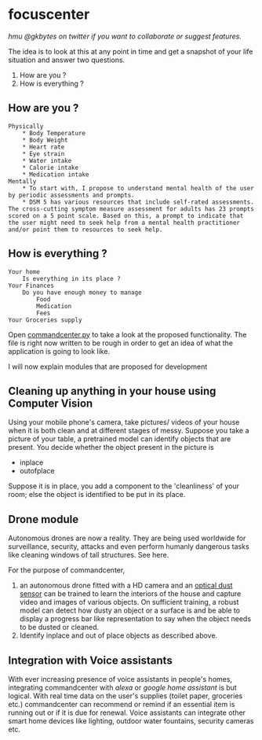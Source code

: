 # focuscenter
*hmu @gkbytes on twitter if you want to collaborate or suggest features.*

The idea is to look at this at any point in time and  get a snapshot of your life situation and answer two questions.  
1. How are you ?
2. How is everything ?

## How are you ?
	Physically
		* Body Temperature
		* Body Weight
		* Heart rate
		* Eye strain
		* Water intake
		* Calorie intake
		* Medication intake
	Mentally
		* To start with, I propose to understand mental health of the user by periodic assessments and prompts.
		* DSM 5 has various resources that include self-rated assessments. The cross-cutting symptom measure assessment for adults has 23 prompts scored on a 5 point scale. Based on this, a prompt to indicate that the user might need to seek help from a mental health practitioner and/or point them to resources to seek help.
		
## How is everything ?
	Your home
		Is everything in its place ?
	Your Finances
		Do you have enough money to manage
			Food
			Medication
			Fees
	Your Groceries supply

Open [commandcenter.py](https://github.com/gklabs/commandcenter/blob/master/commandcenter.py) to take a look at the proposed functionality. The file is right now written to be rough in order to get an idea of what the application is going to look like. 

I will now explain modules that are proposed for development

## Cleaning up anything in your house using Computer Vision
Using your mobile phone's camera, take pictures/ videos of your house when it is both clean and at different stages of messy.
Suppose you take a picture of your table, a pretrained model can identify objects that are present. You decide whether the object present in the picture is 
* inplace
* outofplace

Suppose it is in place, you add a component to the 'cleanliness' of your room; else the object is identified to be put in its place.

## Drone module
Autonomous drones are now a reality. They are being used worldwide for surveillance, security, attacks and even perform humanly dangerous tasks like cleaning windows of tall structures. See here. 

For the purpose of commandcenter, 
1. an autonomous drone fitted with a HD camera and an [optical dust sensor](https://www.sparkfun.com/products/9689) can be trained to learn the interiors of the house and capture video and images of various objects. On sufficient training, a robust model can detect how dusty an object or a surface is and be able to display a progress bar like representation to say when the object needs to be dusted or cleaned. 
2. Identify inplace and out of place objects as described above.

## Integration with Voice assistants
With ever increasing presence of voice assistants in people's homes, integrating commandcenter with _alexa_ or _google home assistant_ is but logical. With real time data on the user's supplies (toilet paper, groceries etc.) commandcenter can recommend or remind if an essential item is running out or if it is due for renewal. Voice assistants can integrate other smart home devices like lighting, outdoor water fountains, security cameras etc. 
